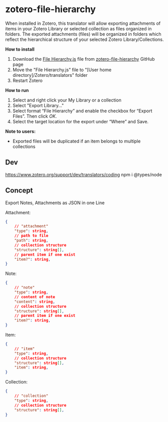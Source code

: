 # zotero-file-hierarchy

When installed in Zotero, this translator will allow exporting attachments of items in your Zotero Library or selected collection as files organized in folders. The exported attachments (files) will be organized in folders which reflect the hierarchical structure of your selected Zotero Library/Collections.

**How to install**
1.  Download the [File Hierarchy.js](https://raw.githubusercontent.com/retorquere/zotero-file-hierarchy/master/File%20Hierarchy.js "File Hierarchy.js") file from [zotero-file-hierarchy](https://github.com/retorquere/zotero-file-hierarchy) GitHub page
2. Move the "File Hierarchy.js" file to "[User home directory]/Zotero/translators" folder
3. Restart Zotero

**How to run**
1. Select and right click your My Library or a collection
2. Select "Export Library…"
3. Select format “File Hierarchy” and enable the checkbox for “Export Files”. Then click *OK*.
4. Select the target location for the export under “Where” and Save.

**Note to users:**
* Exported files will be duplicated if an item belongs to multiple collections

## Dev

https://www.zotero.org/support/dev/translators/coding
npm i @types/node

## Concept

Export Notes, Attachments as JSON in one Line

Attachment:

```json
{
    // "attachment"
    "type": string,
    // path to file
    "path": string,
    // collection structure
    "structure": string[],
    // parent item if one exist
    "item?": string,
}
```

Note:

```json
{
    // "note"
    "type": string,
    // content of note
    "content": string,
    // collection structure
    "structure": string[],
    // parent item if one exist
    "item?": string,
}
```

Item:

```json
{
    // "item"
    "type": string,
    // collection structure
    "structure": string[],
    "item": string,
}
```

Collection:

```json
{
    // "collection"
    "type": string,
    // collection structure
    "structure": string[],
}
```
